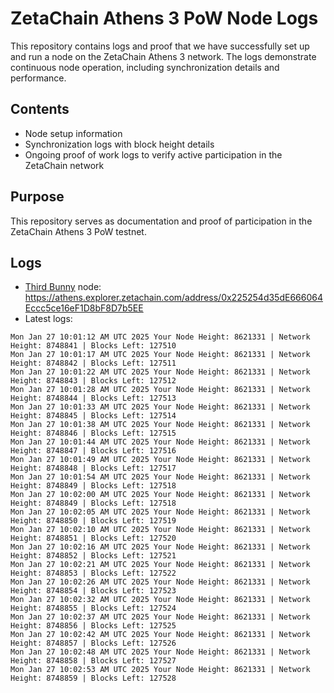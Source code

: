 # ZetaChain Athens 3 PoW Node Logs
This repository contains logs and proof that we have successfully set up and run a node on the ZetaChain Athens 3 network. The logs demonstrate continuous node operation, including synchronization details and performance.

## Contents
- Node setup information
- Synchronization logs with block height details
- Ongoing proof of work logs to verify active participation in the ZetaChain network

## Purpose
This repository serves as documentation and proof of participation in the ZetaChain Athens 3 PoW testnet.

## Logs

- [Third Bunny](https://thirdbunny.xyz/) node: https://athens.explorer.zetachain.com/address/0x225254d35dE666064Eccc5ce16eF1D8bF8D7b5EE
- Latest logs:
```
Mon Jan 27 10:01:12 AM UTC 2025 Your Node Height: 8621331 | Network Height: 8748841 | Blocks Left: 127510
Mon Jan 27 10:01:17 AM UTC 2025 Your Node Height: 8621331 | Network Height: 8748842 | Blocks Left: 127511
Mon Jan 27 10:01:22 AM UTC 2025 Your Node Height: 8621331 | Network Height: 8748843 | Blocks Left: 127512
Mon Jan 27 10:01:28 AM UTC 2025 Your Node Height: 8621331 | Network Height: 8748844 | Blocks Left: 127513
Mon Jan 27 10:01:33 AM UTC 2025 Your Node Height: 8621331 | Network Height: 8748845 | Blocks Left: 127514
Mon Jan 27 10:01:38 AM UTC 2025 Your Node Height: 8621331 | Network Height: 8748846 | Blocks Left: 127515
Mon Jan 27 10:01:44 AM UTC 2025 Your Node Height: 8621331 | Network Height: 8748847 | Blocks Left: 127516
Mon Jan 27 10:01:49 AM UTC 2025 Your Node Height: 8621331 | Network Height: 8748848 | Blocks Left: 127517
Mon Jan 27 10:01:54 AM UTC 2025 Your Node Height: 8621331 | Network Height: 8748849 | Blocks Left: 127518
Mon Jan 27 10:02:00 AM UTC 2025 Your Node Height: 8621331 | Network Height: 8748849 | Blocks Left: 127518
Mon Jan 27 10:02:05 AM UTC 2025 Your Node Height: 8621331 | Network Height: 8748850 | Blocks Left: 127519
Mon Jan 27 10:02:10 AM UTC 2025 Your Node Height: 8621331 | Network Height: 8748851 | Blocks Left: 127520
Mon Jan 27 10:02:16 AM UTC 2025 Your Node Height: 8621331 | Network Height: 8748852 | Blocks Left: 127521
Mon Jan 27 10:02:21 AM UTC 2025 Your Node Height: 8621331 | Network Height: 8748853 | Blocks Left: 127522
Mon Jan 27 10:02:26 AM UTC 2025 Your Node Height: 8621331 | Network Height: 8748854 | Blocks Left: 127523
Mon Jan 27 10:02:32 AM UTC 2025 Your Node Height: 8621331 | Network Height: 8748855 | Blocks Left: 127524
Mon Jan 27 10:02:37 AM UTC 2025 Your Node Height: 8621331 | Network Height: 8748856 | Blocks Left: 127525
Mon Jan 27 10:02:42 AM UTC 2025 Your Node Height: 8621331 | Network Height: 8748857 | Blocks Left: 127526
Mon Jan 27 10:02:48 AM UTC 2025 Your Node Height: 8621331 | Network Height: 8748858 | Blocks Left: 127527
Mon Jan 27 10:02:53 AM UTC 2025 Your Node Height: 8621331 | Network Height: 8748859 | Blocks Left: 127528
```
